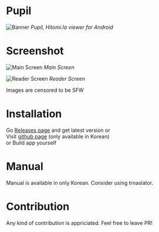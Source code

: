 # Pupil

![Banner](https://github.com/tom5079/Pupil/blob/gh-pages/assets/images/pupil-banner.png?raw=true)
*Pupil, Hitomi.la viewer for Android*

# Screenshot
![Main Screen](https://github.com/tom5079/Pupil/blob/gh-pages/assets/images/main-screenshot.png?raw=true)
*Main Screen*

![Reader Screen](https://github.com/tom5079/Pupil/blob/gh-pages/assets/images/reader-screenshot.png?raw=true)
*Reader Screen*

Images are censored to be SFW

# Installation

Go [Releases page](https://github.com/tom5079/Pupil/releases) and get latest version or  
Visit [github page](https://tom5079.github.io/Pupil/) (only available in Korean)  
or Build app yourself  

# Manual

Manual is available in only Korean. Consider using trnaslator.

# Contribution

Any kind of contribution is appriciated. Feel free to leave PR! 
